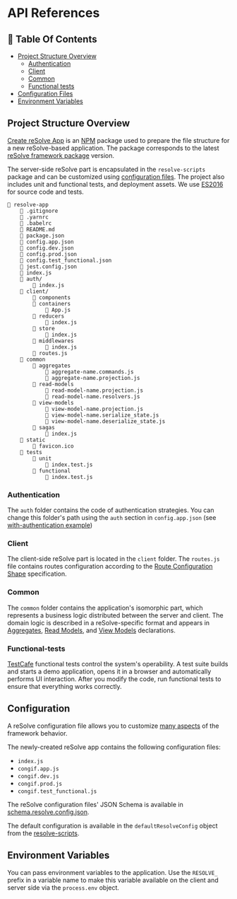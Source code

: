 # API References

## 📑 **Table Of Contents**

- [Project Structure Overview](#project-structure-overview)
  - [Authentication](#authentication)
  - [Client](#client)
  - [Common](#common)
  - [Functional tests](#functional-tests)
- [Configuration Files](#configuration-files)
- [Environment Variables](#environment-variables)


## **Project Structure Overview**

[Create reSolve App](https://www.npmjs.com/package/create-resolve-app) is an [NPM](https://www.npmjs.com/) package used to prepare the file structure for a new reSolve-based application. The package corresponds to the latest [reSolve framework package](https://github.com/reimagined/resolve/) version.

The server-side reSolve part is encapsulated in the `resolve-scripts` package and can be customized using [configuration files](#configuration-files). The project also includes unit and functional tests, and deployment assets. We use [ES2016](http://2ality.com/2016/01/ecmascript-2016.html) for source code and tests.

```
📁 resolve-app
    📄 .gitignore
    📄 .yarnrc
    📄 .babelrc
    📄 README.md
    📄 package.json
    📄 config.app.json
    📄 config.dev.json
    📄 config.prod.json
    📄 config.test_functional.json
    📄 jest.config.json
    📄 index.js
    📁 auth/
        📄 index.js
    📁 client/
        📁 components
        📁 containers
            📄 App.js
        📁 reducers
            📄 index.js
        📁 store
            📄 index.js
        📁 middlewares
            📄 index.js
        📄 routes.js
    📁 common
        📁 aggregates
            📄 aggregate-name.commands.js
            📄 aggregate-name.projection.js
        📁 read-models
            📄 read-model-name.projection.js
            📄 read-model-name.resolvers.js
        📁 view-models
            📄 view-model-name.projection.js
            📄 view-model-name.serialize_state.js
            📄 view-model-name.deserialize_state.js
        📁 sagas
            📄 index.js
    📁 static
        📄 favicon.ico
    📁 tests
        📁 unit
            📄 index.test.js
        📁 functional
            📄 index.test.js
```

### **Authentication**

The `auth` folder contains the code of authentication strategies. You can change this folder's path using the `auth` section in `config.app.json` (see [with-authentication example](../examples/with-authentication/config.app.json))

### **Client**

The client-side reSolve part is located in the `client` folder. The `routes.js` file contains routes configuration according to the [Route Configuration Shape](https://github.com/reacttraining/react-router/tree/master/packages/react-router-config#route-configuration-shape) specification.

### **Common**

The `common` folder contains the application's isomorphic part, which represents a business logic distributed between the server and client. The domain logic is described in a reSolve-specific format and appears in [Aggregates](https://github.com/reimagined/resolve/blob/master/docs/Aggregate.md), [Read Models](https://github.com/reimagined/resolve/blob/master/docs/Read%20Model.md), and [View Models](https://github.com/reimagined/resolve/blob/master/docs/View%20Model.md) declarations.

### **Functional-tests**

[TestCafe](http://devexpress.github.io/testcafe/documentation/using-testcafe/) functional tests control the system's operability. A test suite builds and starts a demo application, opens it in a browser and automatically performs UI interaction. After you modify the code, run functional tests to ensure that everything works correctly.

## **Configuration**

A reSolve configuration file allows you to customize [many aspects](../packages/core/resolve-scripts/configs/schema.resolve.config.json) of the framework behavior.

The newly-created reSolve app contains the following configuration files:

* `index.js`
* `congif.app.js`
* `congif.dev.js`
* `congif.prod.js`
* `congif.test_functional.js`

The reSolve configuration files' JSON Schema is available in [schema.resolve.config.json](../packages/core/resolve-scripts/configs/schema.resolve.config.json).

The default configuration is available in the `defaultResolveConfig` object from the [resolve-scripts](https://github.com/reimagined/resolve/tree/master/packages/core/resolve-scripts).

## Environment Variables

You can pass environment variables to the application. Use the `RESOLVE_` prefix in a variable name to make this variable available on the client and server side via the `process.env` object.
